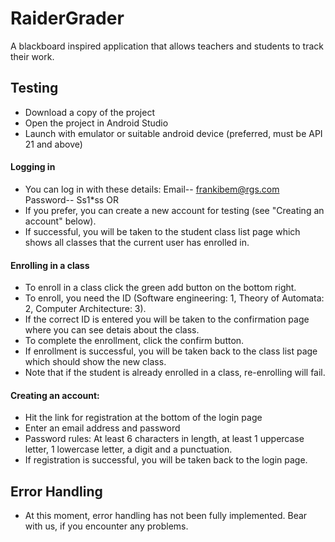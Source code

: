 # RaiderGrader
A blackboard inspired application that allows teachers and students to track their work.

## Testing
- Download a copy of the project
- Open the project in Android Studio
- Launch with emulator or suitable android device (preferred, must be API 21 and above)

#### Logging in
- You can log in with these details: Email-- frankibem@rgs.com  Password-- Ss1*ss OR
- If you prefer, you can create a new account for testing (see "Creating an account" below).
- If successful, you will be taken to the student class list page which shows all classes that the current user has enrolled in.

#### Enrolling in a class
- To enroll in a class click the green add button on the bottom right.
- To enroll, you need the ID (Software engineering: 1, Theory of Automata: 2, Computer Architecture: 3).
- If the correct ID is entered you will be taken to the confirmation page where you can see detais about the class.
- To complete the enrollment, click the confirm button.
- If enrollment is successful, you will be taken back to the class list page which should show the new class.
- Note that if the student is already enrolled in a class, re-enrolling will fail.

#### Creating an account:
- Hit the link for registration at the bottom of the login page
- Enter an email address and password
- Password rules: At least 6 characters in length, at least 1 uppercase letter, 1 lowercase letter, a digit and a punctuation.
- If registration is successful, you will be taken back to the login page.

## Error Handling
- At this moment, error handling has not been fully implemented. Bear with us, if you encounter any problems.
